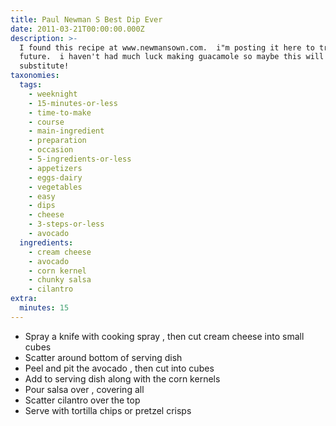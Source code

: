 ```yaml
---
title: Paul Newman S Best Dip Ever
date: 2011-03-21T00:00:00.000Z
description: >-
  I found this recipe at www.newmansown.com.  i"m posting it here to try in the
  future.  i haven't had much luck making guacamole so maybe this will be a good
  substitute!
taxonomies:
  tags:
    - weeknight
    - 15-minutes-or-less
    - time-to-make
    - course
    - main-ingredient
    - preparation
    - occasion
    - 5-ingredients-or-less
    - appetizers
    - eggs-dairy
    - vegetables
    - easy
    - dips
    - cheese
    - 3-steps-or-less
    - avocado
  ingredients:
    - cream cheese
    - avocado
    - corn kernel
    - chunky salsa
    - cilantro
extra:
  minutes: 15
---
```

 - Spray a knife with cooking spray , then cut cream cheese into small cubes
 - Scatter around bottom of serving dish
 - Peel and pit the avocado , then cut into cubes
 - Add to serving dish along with the corn kernels
 - Pour salsa over , covering all
 - Scatter cilantro over the top
 - Serve with tortilla chips or pretzel crisps
